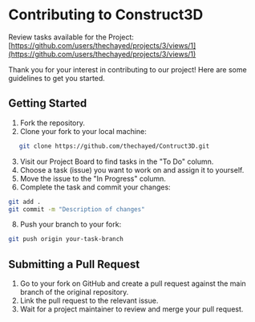 # Contributing to Construct3D

Review tasks available for the Project: [https://github.com/users/thechayed/projects/3/views/1](https://github.com/users/thechayed/projects/3/views/1)

Thank you for your interest in contributing to our project! Here are some guidelines to get you started.

## Getting Started

1. Fork the repository.
2. Clone your fork to your local machine:
```sh
   git clone https://github.com/thechayed/Contruct3D.git
```
3. Visit our Project Board to find tasks in the "To Do" column.
4. Choose a task (issue) you want to work on and assign it to yourself.
5. Move the issue to the "In Progress" column.
6. Complete the task and commit your changes:
``` sh
git add .
git commit -m "Description of changes"
```
8.  Push your branch to your fork:
``` sh
git push origin your-task-branch
```
## Submitting a Pull Request
1. Go to your fork on GitHub and create a pull request against the main branch of the original repository.
2. Link the pull request to the relevant issue.
3. Wait for a project maintainer to review and merge your pull request.
